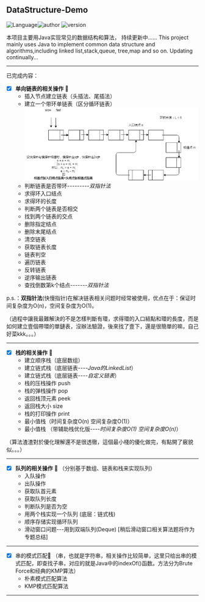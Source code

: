 ## DataStructure-Demo

![Language](https://img.shields.io/badge/language-Java-green.svg)![author](https://img.shields.io/badge/author-Garen~-blueviolet) ![version](https://img.shields.io/badge/version-jdk12.0.1-9cf)

本项目主要用Java实现常见的数据结构和算法， 持续更新中......
This project mainly uses Java to implement common data structure and algorithms,including linked list,stack,queue,
tree,map and so on. Updating continually...

---

已完成内容：

- [x]  **单向链表的相关操作** :ghost:
    - 插入节点建立链表（头插法、尾插法）
    - 建立一个带环单链表（区分循环链表） 
    ![Looplist](https://github.com/Garen2994/Image/blob/master/img/LoopList%20.png)
    - 判断链表是否带环---------*双指针法*
    - 求得环入口结点
    - 求得环的长度
    - 判断两个链表是否相交
    - 找到两个链表的交点
    - 删除指定结点
    - 删除末尾结点
    - 清空链表
    - 获取链表长度
    - 链表判空
    - 遍历链表
    - 反转链表
    - 逆序输出链表
    - 查找倒数第k个结点-------*双指针法*

p.s.：**双指针法**(快慢指针)在解决链表相关问题时经常被使用，优点在于：保证时间复杂度为O(n)，空间复杂度为O(1)。

（過程中讓我最難解決的不是怎樣判斷有環，求得環的入口結點和環的長度，而是如何建立壹個帶環的單鏈表，沒辦法驗證，後來找了壹下，還是很簡單的嘛，自己好菜kkk。。。）

----

- [x] **栈的相关操作** :ghost:
  - 建立顺序栈（底层数组）
  - 建立链式栈（底层链表----*Java的LinkedList*）
  - 建立链式栈（底层链表----*自定义链表*）
  - 栈的压栈操作 push
  - 栈的弹栈操作 pop
  - 返回栈顶元素 peek
  - 返回栈大小 size
  - 栈的打印操作 print
  - 最小值栈（时间复杂度O(n) 空间复杂度O(1)）
  - 最小值栈 （带辅助栈优化版----*时间复杂度O(1) 空间复杂度O(n)*）

（算法渣渣對於優化理解還不是很透徹，這個最小棧的優化做完，有點開了竅貌似。。。）

---

- [x] **队列的相关操作** :ghost:
  （分别基于数组、链表和栈来实现队列）
  - 入队操作
  - 出队操作
  - 获取队首元素
  - 获取队列长度
  - 判断队列是否为空
  - 用两个栈实现一个队列 (底层：链式栈)
  - 顺序存储实现循环队列
  - 滑动窗口问题---用到双端队列(Deque) [稍后滑动窗口相关算法题将作为专题总结]
---

- [x] 串的模式匹配:ghost:
  （串，也就是字符串，相关操作比较简单，这里只给出串的模式匹配，即查找子串，对应的就是Java中的indexOf()函数。方法分为Brute Force和经典的KMP算法）
  - 朴素模式匹配算法
  - KMP模式匹配算法

---